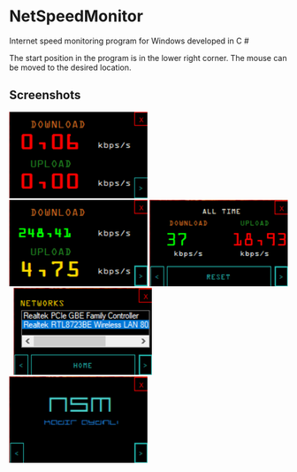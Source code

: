 # NetSpeedMonitor
Internet speed monitoring program for Windows developed in C #

The start position in the program is in the lower right corner. The mouse can be moved to the desired location.

## Screenshots

<img src="screenshots/firstScreen.png" width="250" alt="First Screen">&nbsp;&nbsp;<img src="screenshots/firstScreen2.png" width="250" alt="First Screen">
<img src="screenshots/secondScreen.png" width="250" alt="Second Screen">&nbsp;&nbsp;<img src="screenshots/thirdScreen.png" width="250" alt="Third Screen">
<img src="screenshots/infoScreen.png" width="250" alt="Info Screen">
